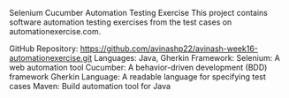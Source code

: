 Selenium Cucumber Automation Testing Exercise
This project contains software automation testing exercises from the test cases on automationexercise.com.

GitHub Repository: https://github.com/avinashp22/avinash-week16-automationexercise.git
Languages: Java, Gherkin
Framework:
Selenium: A web automation tool
Cucumber: A behavior-driven development (BDD) framework
Gherkin Language: A readable language for specifying test cases
Maven: Build automation tool for Java
